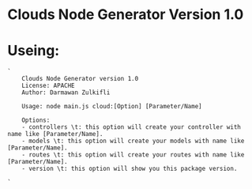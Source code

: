 # Clouds Node Generator Version 1.0
# Useing:
    `
        Clouds Node Generator version 1.0
        License: APACHE
        Author: Darmawan Zulkifli

        Usage: node main.js cloud:[Option] [Parameter/Name]

        Options:
        - controllers \t: this option will create your controller with name like [Parameter/Name].
        - models \t: this option will create your models with name like [Parameter/Name].
        - routes \t: this option will create your routes with name like [Parameter/Name].
        - version \t: this option will show you this package version.

    `